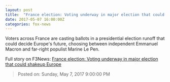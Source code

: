 ```yaml
---
layout: post
title:  "France election: Voting underway in major election that could shakeup Europe"
date: 2017-05-07 16:00:00Z
categories: fox-news
---
```


Voters across France are casting ballots in a presidential election runoff that could decide Europe's future, choosing between independent Emmanuel Macron and far-right populist Marine Le Pen.


Full story on F3News: [France election: Voting underway in major election that could shakeup Europe](http://www.f3nws.com/n/CjbRWG)

> Posted on: Sunday, May 7, 2017 9:00:00 PM
